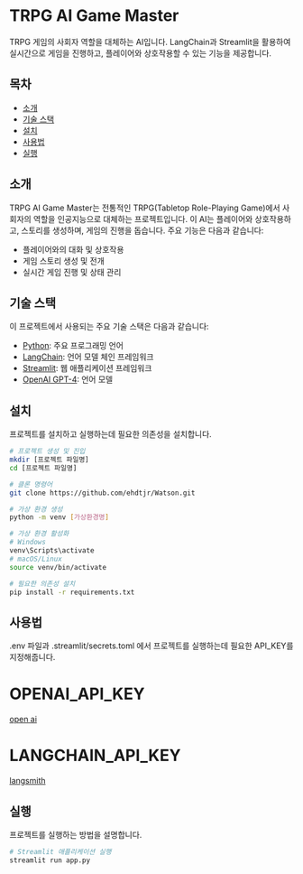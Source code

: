 # TRPG AI Game Master

TRPG 게임의 사회자 역할을 대체하는 AI입니다. LangChain과 Streamlit을 활용하여 실시간으로 게임을 진행하고, 플레이어와 상호작용할 수 있는 기능을 제공합니다.

## 목차

- [소개](#소개)
- [기술 스택](#기술-스택)
- [설치](#설치)
- [사용법](#사용법)
- [실행](#실행)


## 소개

TRPG AI Game Master는 전통적인 TRPG(Tabletop Role-Playing Game)에서 사회자의 역할을 인공지능으로 대체하는 프로젝트입니다. 이 AI는 플레이어와 상호작용하고, 스토리를 생성하며, 게임의 진행을 돕습니다. 주요 기능은 다음과 같습니다:
- 플레이어와의 대화 및 상호작용
- 게임 스토리 생성 및 전개
- 실시간 게임 진행 및 상태 관리

## 기술 스택

이 프로젝트에서 사용되는 주요 기술 스택은 다음과 같습니다:
- [Python](https://www.python.org/): 주요 프로그래밍 언어
- [LangChain](https://langchain.com/): 언어 모델 체인 프레임워크
- [Streamlit](https://streamlit.io/): 웹 애플리케이션 프레임워크
- [OpenAI GPT-4](https://openai.com/research/gpt-4): 언어 모델

## 설치

프로젝트를 설치하고 실행하는데 필요한 의존성을 설치합니다.

```bash
# 프로젝트 생성 및 진입
mkdir [프로젝트 파일명]
cd [프로젝트 파일명]

# 클론 명령어
git clone https://github.com/ehdtjr/Watson.git

# 가상 환경 생성
python -m venv [가상환경명]

# 가상 환경 활성화
# Windows
venv\Scripts\activate
# macOS/Linux
source venv/bin/activate

# 필요한 의존성 설치
pip install -r requirements.txt
```

## 사용법
.env 파일과 .streamlit/secrets.toml 에서 프로젝트를 실행하는데 필요한 API_KEY를 지정해줍니다.

# OPENAI_API_KEY
[open ai](https://platform.openai.com/api-keys)

# LANGCHAIN_API_KEY
[langsmith](https://smith.langchain.com/o/77c5a6a5-2792-56e1-ac37-fe1d529f8673/settings)



## 실행

프로젝트를 실행하는 방법을 설명합니다.

```bash
# Streamlit 애플리케이션 실행
streamlit run app.py
